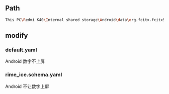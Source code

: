 

## Path

```bash
This PC\Redmi K40\Internal shared storage\Android\data\org.fcitx.fcitx5.android\files\data\rime
```

## modify

### default.yaml

Android 数字不上屏

### rime_ice.schema.yaml

Android 不让数字上屏